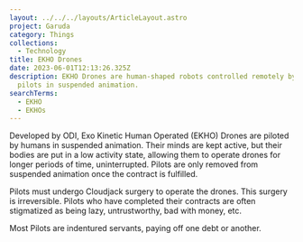 ```yaml
---
layout: ../../../layouts/ArticleLayout.astro
project: Garuda
category: Things
collections:
  - Technology
title: EKHO Drones
date: 2023-06-01T12:13:26.325Z
description: EKHO Drones are human-shaped robots controlled remotely by human
  pilots in suspended animation.
searchTerms:
  - EKHO
  - EKHOs
---
```

Developed by ODI, Exo Kinetic Human Operated (EKHO) Drones are piloted by humans in suspended animation. Their minds are kept active, but their bodies are put in a low activity state, allowing them to operate drones for longer periods of time, uninterrupted. Pilots are only removed from suspended animation once the contract is fulfilled.

Pilots must undergo Cloudjack surgery to operate the drones. This surgery is irreversible. Pilots who have completed their contracts are often stigmatized as being lazy, untrustworthy, bad with money, etc.

Most Pilots are indentured servants, paying off one debt or another.